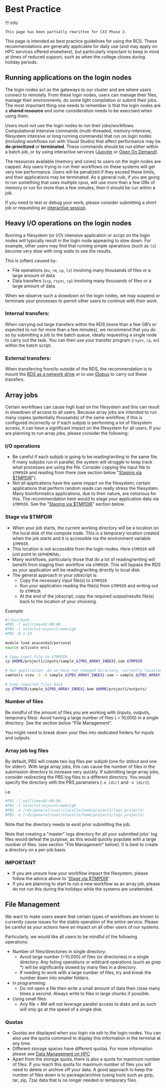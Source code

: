# Best Practice

!!! info

    This page has been partially rewritten for CX3 Phase 2.

This page is intended as best practice guidelines for using the RCS. These recommendations are generally applicable for daily use (and may apply on HPC services offered elsewhere), but particularly important to keep in mind at times of reduced support, such as when the college closes during holiday periods.

## Running applications on the login nodes

The login nodes act as the gateways to our cluster and are where users connect to remotely. From these login nodes, users can manage their files, manage their environments, do some light compilation or submit their jobs. The most important thing one needs to remember is that the login nodes are a **shared resource** and some consideration needs to be exercised when using them.

Users must not use the login nodes to run their jobs/workflows. Computational intensive commands (multi-threaded, memory-intensive, filesystem intensive or long running commands) that run on login nodes (including workflows run with Visual Studio) that affect performance may be **de-prioritized** or **terminated**. These commands should be run either within a batch job, or by using interactive services ([Jupyter](./applications/guides/jupyter.md) or [Open On Demand](./applications/guides/openondemand.md)). 

The resources available (memory and cores) to users on the login nodes are capped. Any users trying to run their workflows on these systems will get very low performance. Users will be penalized if they exceed these limits, and their applications may be terminated. As a general rule, if you are going to run something that uses multiple cpus, will use more than a few GBs of memory or run for more than a few minutes, then it should be run within a job.

If you need to test or debug your work, please consider submitting a short job or requesting an [interactive session](./queues/job-sizing-guidance.md#interactive).

## Heavy I/O operations on the login nodes

Running a filesystem (or I/O) intensive application or script on the login nodes will typically result in the login node appearing to slow down. For example, other users may find that running simple operations (such as `ls`) become very slow with long waits to see the results.

This is (often) caused by:

* File operations (`mv`, `rm`, `cp`, `ls`) involving many thousands of files or a large amount of data
* Data transfers (`scp`, `rsync`, `cp`)  involving many thousands of files or a large amount of data.

When we observe such a slowdown on the login nodes, we may suspend or terminate your processes to permit other users to continue with their work.

### Internal transfers:

When carrying out large transfers within the RDS (more than a few GB’s or expected to run for more than a few minutes), we recommend that you do so by submitting a job to the batch queue, ideally requesting a single node to carry out the task. You can then use your transfer program (`rsync`, `cp`, `mv`) within the batch script.

### External transfers:

When transferring from/to outside of the RDS, the recommendation is to mount the [RDS as a network drive](../rds/access/index.md) or to use [Globus](../rds/transferringdata/globus.md) to carry out these transfers.

## Array jobs

Certain workflows can cause high load on the filesystem and this can result in slowdown of access to all users. Because array jobs are intended to run many copies (potentially thousands) of the same workflow, if this is configured incorrectly or if each subjob is performing a lot of filesystem access, it can have a significant impact on the filesystem for all users. If you are planning to run array jobs, please consider the following:

### I/O operations

* Be careful if each subjob is going to be reading/writing to the same file. If many subjobs run in parallel, the system will struggle to keep track what processes are using the file. Consider copying the input file to `$TMPDIR` and reading from there (see section below "[Staging via $TMPDIR](#stage-via-tmpdir)").
* Not all applications have the same impact on the filesystem; certain applications that perform random reads can really stress the filesystem. Many bioinformatics applications, due to their nature, are notorious for this. The recommendation here would to stage your application data via `$TMPDIR`. See the "[Staging via $TMPDIR](#stage-via-tmpdir)" section below.

### Stage via $TMPDIR

* When your job starts, the current working directory will be a location on the local disk of the compute node. This is a temporary location created when the job starts and it is accessible via the environment variable `$TMPDIR`. 
* This location is not accessible from the login-nodes. Here `$TMPDIR` will just point to `$EPHEMERAL`.
* Many workflows, particularly those that do a lot of reading/writing will benefit from staging their workflow via `$TMPDIR`. This will bypass the RDS as your application will be reading/writing directly to local disk.
* The general approach in your jobscript is:
    * Copy the necessary input file(s) to `$TMPDIR`
    * Run your application reading the file(s) from `$TMPDIR` and writing out to `$TMPDIR`
    * At the end of the jobscript, copy the required output/results file(s) back to the location of your choosing.

Example:

```bash
#!/bin/bash
#PBS -l walltime=02:00:00
#PBS -l select=1:ncpus=1:mem=1gb
#PBS -N 1-10
 
module load anaconda3/personal
source activate env1
 
# Copy input file to $TMPDIR
cp $HOME/project1/inputs/sample_${PBS_ARRAY_INDEX}.sam $TMPDIR
 
# Run application. As we have not changed directory, currently location is $TMPDIR
samtools view -S -b sample_${PBS_ARRAY_INDEX}.sam > sample_${PBS_ARRAY_INDEX}.bam
 
# Copy required files back
cp $TMPDIR/sample_${PBS_ARRAY_INDEX}.bam $HOME/project1/outputs/
```

### Number of files

Be mindful of the amount of files you are working with (inputs, outputs, temporary files). Avoid having a large number of files ( > 10,000) in a single directory. See the section below "File Management".

You might need to break down your files into dedicated folders for inputs and outputs. 

### Array job log files

By default, PBS will create two log files per subjob (one for stdout and one for stderr). With large array jobs, this can cause the number of files in the submission directory to increase very quickly. If submitting large array jobs, consider redirecting the PBS log files to a different directory. You would specify the directory with the PBS parameters (`-e [dir]` and `-o [dir]`).

i.e.

```bash
#PBS -l walltime=02:00:00
#PBS -l select=1:ncpus=1:mem=1gb
#PBS -o /rds/general/user/slacalle/home/project1/logs_project1/
#PBS -e /rds/general/user/slacalle/home/project1/logs_project1/
```

Note that the directory needs to exist prior submitting the job.

Note that creating a "master" logs directory for all your submitted jobs' log files would defeat the purpose, as this would quickly populate with a large number of files. (see section "File Management" below). It is best to create a directory on a per-job basis.

### IMPORTANT

* If you are unsure how your workflow impact the filesystem, please follow the advice above to '[Stage via $TMPDIR](#stage-via-tmpdir)'
* If you are planning to start to run a new workflow as an array job, please do not run this during the holidays while the systems are unattended.

## File Management

We want to make users aware that certain types of workflows are known to currently cause issues for the stable operation of the entire service. Please be careful as your actions have an impact on all other users of our systems.

Particularly, we would like all users to be mindful of the following operations:

* Number of files/directories in single directory:
    * Avoid large number (>10,000) of files (or directories) in a single directory.  Any listing operations or wildcard operations (such as grep *) will be significantly slowed by many files in a directory. 
    * If needing to work with a large number of files, try and break the number down into smaller folders. 
* In programming:
    * Do not open a file then write a small amount of data then close many times a second. Always write to files in large chunks if possible.
* Using small files:
    * Any file < 8M will not leverage parallel access to disks and as such will only go at the speed of a single disk.

### Quotas

* Quotas are displayed when you login via ssh to the login-nodes. You can also use the quota command to display this information in the terminal at any time.
* Different storage spaces have different quotas. For more information please see [Data Management on HPC](getting-started/data-management-on-hpc.md)
* Apart from the storage quota, there is also a quota for maximum number of files. If you reach this quota for maximum number of files you will need to delete or archive off your data. A good approach to keep the number of files down is to package/archive (using tools such as gzip, tar, zip, 7za) data that is no longer needed or temporary files.

